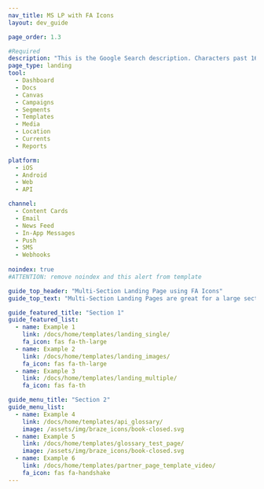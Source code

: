 ```yaml
---
nav_title: MS LP with FA Icons
layout: dev_guide

page_order: 1.3

#Required
description: "This is the Google Search description. Characters past 160 get truncated, keep it brief."
page_type: landing
tool:
  - Dashboard
  - Docs
  - Canvas
  - Campaigns
  - Segments
  - Templates
  - Media
  - Location
  - Currents
  - Reports

platform:
  - iOS
  - Android
  - Web
  - API

channel:
  - Content Cards
  - Email
  - News Feed
  - In-App Messages
  - Push
  - SMS
  - Webhooks
  
noindex: true
#ATTENTION: remove noindex and this alert from template

guide_top_header: "Multi-Section Landing Page using FA Icons"
guide_top_text: "Multi-Section Landing Pages are great for a large section with division between the pages in the section, usually by topic. This particular template uses the 'dev_guide' layout yaml parameter ('layout: dev_guide'), which prevents you from adding extra information at the bottom of the page, but allows you to have multiple sections of buttons."

guide_featured_title: "Section 1"
guide_featured_list:
  - name: Example 1
    link: /docs/home/templates/landing_single/
    fa_icon: fas fa-th-large
  - name: Example 2
    link: /docs/home/templates/landing_images/
    fa_icon: fas fa-th-large
  - name: Example 3
    link: /docs/home/templates/landing_multiple/
    fa_icon: fas fa-th

guide_menu_title: "Section 2"
guide_menu_list:
  - name: Example 4
    link: /docs/home/templates/api_glossary/
    image: /assets/img/braze_icons/book-closed.svg
  - name: Example 5
    link: /docs/home/templates/glossary_test_page/
    image: /assets/img/braze_icons/book-closed.svg
  - name: Example 6
    link: /docs/home/templates/partner_page_template_video/
    fa_icon: fas fa-handshake
---
```

